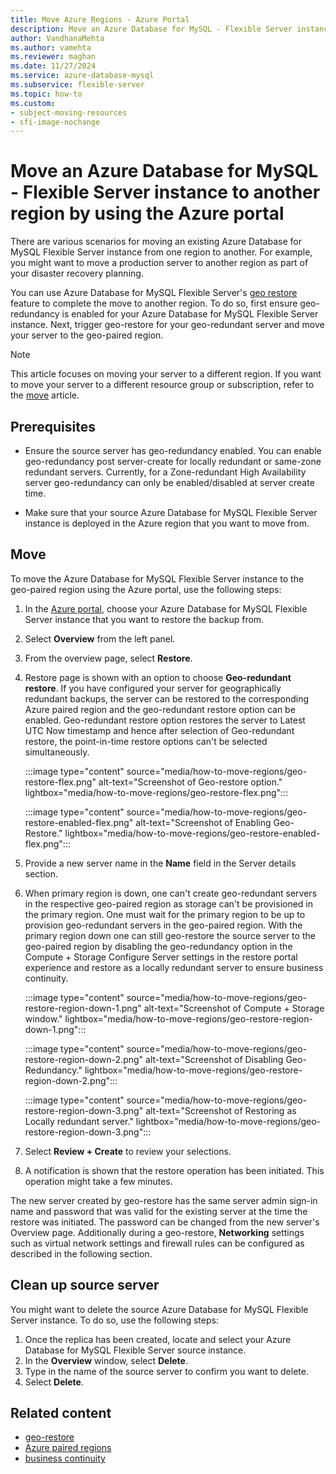 ```yaml
---
title: Move Azure Regions - Azure Portal
description: Move an Azure Database for MySQL - Flexible Server instance from one Azure region to another by using the Azure portal.
author: VandhanaMehta
ms.author: vamehta
ms.reviewer: maghan
ms.date: 11/27/2024
ms.service: azure-database-mysql
ms.subservice: flexible-server
ms.topic: how-to
ms.custom:
- subject-moving-resources
- sfi-image-nochange
---
```


# Move an Azure Database for MySQL - Flexible Server instance to another region by using the Azure portal

There are various scenarios for moving an existing Azure Database for MySQL Flexible Server instance from one region to another. For example, you might want to move a production server to another region as part of your disaster recovery planning.

You can use Azure Database for MySQL Flexible Server's [geo restore](concepts-backup-restore.md#geo-restore) feature to complete the move to another region. To do so, first ensure geo-redundancy is enabled for your Azure Database for MySQL Flexible Server instance. Next, trigger geo-restore for your geo-redundant server and move your server to the geo-paired region.

> [!NOTE]  
> This article focuses on moving your server to a different region. If you want to move your server to a different resource group or subscription, refer to the [move](/azure/azure-resource-manager/management/move-resource-group-and-subscription) article.

## Prerequisites

- Ensure the source server has geo-redundancy enabled. You can enable geo-redundancy post server-create for locally redundant or same-zone redundant servers. Currently, for a Zone-redundant High Availability server geo-redundancy can only be enabled/disabled at server create time.

- Make sure that your source Azure Database for MySQL Flexible Server instance is deployed in the Azure region that you want to move from.

## Move

To move the Azure Database for MySQL Flexible Server instance to the geo-paired region using the Azure portal, use the following steps:

1. In the [Azure portal](https://portal.azure.com/), choose your Azure Database for MySQL Flexible Server instance that you want to restore the backup from.

1. Select **Overview** from the left panel.

1. From the overview page, select **Restore**.

1. Restore page is shown with an option to choose **Geo-redundant restore**. If you have configured your server for geographically redundant backups, the server can be restored to the corresponding Azure paired region and the geo-redundant restore option can be enabled. Geo-redundant restore option restores the server to Latest UTC Now timestamp and hence after selection of Geo-redundant restore, the point-in-time restore options can't be selected simultaneously.

   :::image type="content" source="media/how-to-move-regions/geo-restore-flex.png" alt-text="Screenshot of Geo-restore option." lightbox="media/how-to-move-regions/geo-restore-flex.png":::

   :::image type="content" source="media/how-to-move-regions/geo-restore-enabled-flex.png" alt-text="Screenshot of Enabling Geo-Restore." lightbox="media/how-to-move-regions/geo-restore-enabled-flex.png":::

1. Provide a new server name in the **Name** field in the Server details section.

1. When primary region is down, one can't create geo-redundant servers in the respective geo-paired region as storage can't be provisioned in the primary region. One must wait for the primary region to be up to provision geo-redundant servers in the geo-paired region. With the primary region down one can still geo-restore the source server to the geo-paired region by disabling the geo-redundancy option in the Compute + Storage Configure Server settings in the restore portal experience and restore as a locally redundant server to ensure business continuity.

   :::image type="content" source="media/how-to-move-regions/geo-restore-region-down-1.png" alt-text="Screenshot of Compute + Storage window." lightbox="media/how-to-move-regions/geo-restore-region-down-1.png":::

   :::image type="content" source="media/how-to-move-regions/geo-restore-region-down-2.png" alt-text="Screenshot of Disabling Geo-Redundancy." lightbox="media/how-to-move-regions/geo-restore-region-down-2.png":::

   :::image type="content" source="media/how-to-move-regions/geo-restore-region-down-3.png" alt-text="Screenshot of Restoring as Locally redundant server." lightbox="media/how-to-move-regions/geo-restore-region-down-3.png":::

1. Select **Review + Create** to review your selections.

1. A notification is shown that the restore operation has been initiated. This operation might take a few minutes.

The new server created by geo-restore has the same server admin sign-in name and password that was valid for the existing server at the time the restore was initiated. The password can be changed from the new server's Overview page. Additionally during a geo-restore, **Networking** settings such as virtual network settings and firewall rules can be configured as described in the following section.

## Clean up source server

You might want to delete the source Azure Database for MySQL Flexible Server instance. To do so, use the following steps:

1. Once the replica has been created, locate and select your Azure Database for MySQL Flexible Server source instance.
1. In the **Overview** window, select **Delete**.
1. Type in the name of the source server to confirm you want to delete.
1. Select **Delete**.

## Related content

- [geo-restore](concepts-backup-restore.md#geo-restore)
- [Azure paired regions](overview.md#azure-regions)
- [business continuity](concepts-business-continuity.md)
